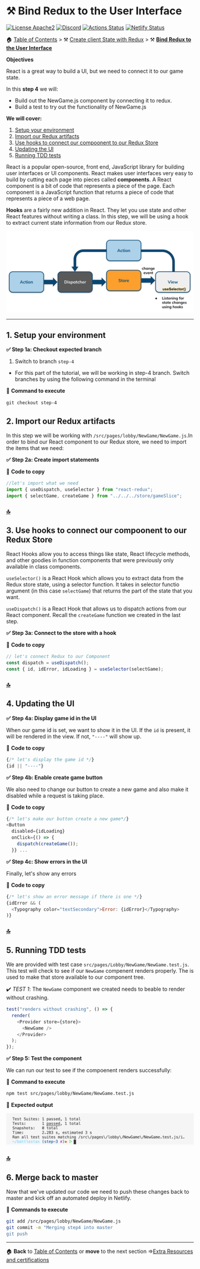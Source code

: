 # ⚒️ Bind Redux to the User Interface

[![License Apache2](https://img.shields.io/hexpm/l/plug.svg)](http://www.apache.org/licenses/LICENSE-2.0)
[![Discord](https://img.shields.io/discord/685554030159593522)](https://discord.com/widget?id=685554030159593522&theme=dark)
[![Actions Status](https://github.com/DataStax-Academy/battlestax/workflows/BattleStax%20Tests/badge.svg)](https://github.com/DataStax-Academy/battlestax/actions) 
[![Netlify Status](https://api.netlify.com/api/v1/badges/e265340f-c6a6-4d7b-b24c-438b87c67876/deploy-status)](https://app.netlify.com/sites/battlestax-tutorial/deploys)

🏠 [Table of Contents](./README.md#%EF%B8%8F-table-of-contents) > ⚒️ [Create client State with Redux](./README_step03.md) > ⚒️ **[Bind Redux to the User Interface](#)**

**Objectives**

React is a great way to build a UI, but we need to connect it to our game state.

In this **step 4** we will:
+ Build out the NewGame.js component by connecting it to redux.
+ Build a test to try out the functionality of NewGame.js

**We will cover:**
1. [Setup your environment](#1-setup-your-environment)
2. [Import our Redux artifacts](#2-import-our-redux-artifacts)
3. [Use hooks to connect our compoonent to our Redux Store](#3-use-hooks-to-connect-our-compoonent-to-our-redux-store)
4. [Updating the UI](#4-updating-the-ui)
5. [Running TDD tests](#5-running-tdd-tests)

React is a popular open-source, front end, JavaScript library for building user interfaces or UI components. React makes user interfaces very easy to build by cutting each page into pieces called **components**. A React component is a bit of code that represents a piece of the page. Each component is a JavaScript function that returns a piece of code that represents a piece of a web page.

**Hooks** are a fairly new addition in React. They let you use state and other React features without writing a class. In this step, we will be using a hook to extract current state information from our Redux store.

![hooks](./tutorial/hooks.png)

---

## 1. Setup your environment

**✅ Step 1a: Checkout expected branch**

1. Switch to branch `step-4`
* For this part of the tutorial, we will be working in step-4 branch. Switch branches by using the following command in the terminal

📘 **Command to execute**

`git checkout step-4`

## 2. Import our Redux artifacts

In this step we will be working with `/src/pages/lobby/NewGame/NewGame.js`.In order to bind our React component to our Redux store, we need to import the items that we need:

**✅ Step 2a: Create import statements**

📘 **Code to copy**

```javascript
//let's import what we need
import { useDispatch, useSelector } from "react-redux";
import { selectGame, createGame } from "../../../store/gameSlice";
```

### [🔝](#)

## 3. Use hooks to connect our compoonent to our Redux Store

React Hooks allow you to access things like state, React lifecycle methods, and other goodies in function components that were previously only available in class components. 

`useSelector()` is a React Hook which allows you to extract data from the Redux store state, using a selector function. It takes in selector functio argument (in this case `selectGame`) that returns the part of the state that you want.

`useDispatch()` is a React Hook that allows us to dispatch actions from our React component. Recall the `createGame` function we created in the last step.

**✅ Step 3a: Connect to the store with a hook**

📘 **Code to copy**

```javascript
// let's connect Redux to our Component
const dispatch = useDispatch();
const { id, idError, idLoading } = useSelector(selectGame);
```

### [🔝](#)

## 4. Updating the UI

**✅ Step 4a: Display game id in the UI**

When our game id is set, we want to show it in the UI. If the `id` is present, it will be rendered in the view. If not, `"----"` will show up.

📘 **Code to copy**

```javascript
{/* let's display the game id */}
{id || "----"}
```

**✅ Step 4b: Enable create game button**

We also need to change our button to create a new game and also make it disabled while a request is taking place. 

📘 **Code to copy**

```javascript
{/* let's make our button create a new game*/}
<Button
  disabled={idLoading}
  onClick={() => {
    dispatch(createGame());
  }} ...
```

**✅ Step 4c: Show errors in the UI**

Finally, let's show any errors

📘 **Code to copy**

```javascript
{/* let's show an error message if there is one */}
{idError && (
  <Typography color="textSecondary">Error: {idError}</Typography>
)}
```

### [🔝](#)

## 5. Running TDD tests

We are provided with test case `src/pages/Lobby/NewGame/NewGame.test.js`. This test will check to see if our `NewGame` compenent renders properly. The <Provider> is used to make that store available to our component tree.

✔️  _TEST 1_: The `NewGame` component we created needs to beable to render without crashing.

```javascript
test("renders without crashing", () => {
  render(
    <Provider store={store}>
      <NewGame />
    </Provider>
  );
});
```

**✅ Step 5: Test the component**

We can run our test to see if the compoenent renders successfully:
 
📘 **Command to execute**

```bash
npm test src/pages/lobby/NewGame/NewGame.test.js
```

📗 **Expected output**

![.](tutorial/new-game-test.png)

### [🔝](#)

## 6. Merge back to master

Now that we've updated our code we need to push these changes back to master and kick off an automated deploy in Netlify.

📘 **Commands to execute**

```bash
git add /src/pages/lobby/NewGame/NewGame.js
git commit -m "Merging step4 into master
git push
```

---
🏠 **Back** to [Table of Contents](./README.md#%EF%B8%8F-table-of-contents) or **move** to the next section =>[Extra Resources and certifications](./README_Resources.md)

